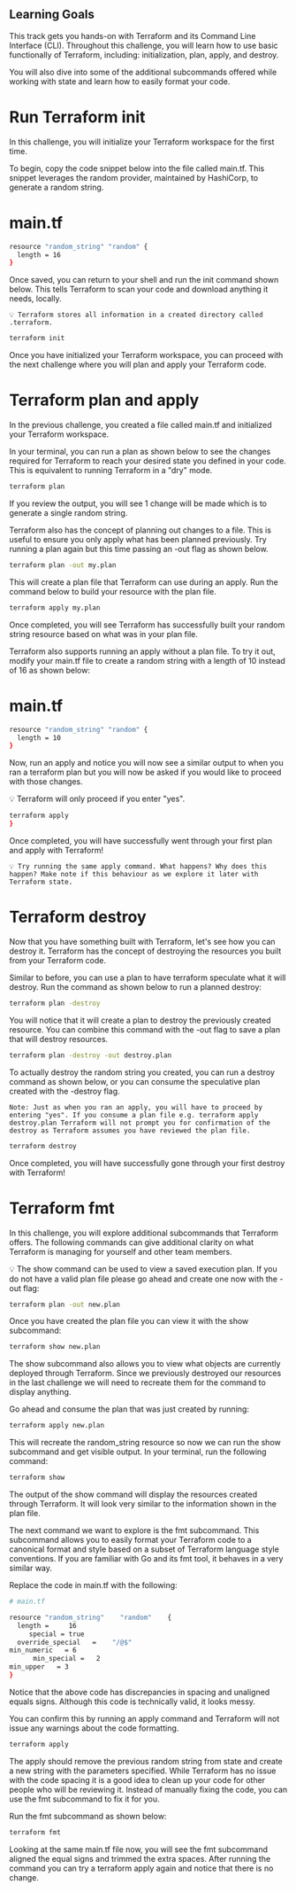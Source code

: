 ## Learning Goals

This track gets you hands-on with Terraform and its Command Line Interface (CLI). Throughout this challenge, you will learn how to use basic functionally of Terraform, including: initialization, plan, apply, and destroy.

You will also dive into some of the additional subcommands offered while working with state and learn how to easily format your code.

# Run Terraform init

In this challenge, you will initialize your Terraform workspace for the first time.

To begin, copy the code snippet below into the file called main.tf. This snippet leverages the random provider, maintained by HashiCorp, to generate a random string.

# main.tf

``` bash
resource "random_string" "random" {
  length = 16
}
```

Once saved, you can return to your shell and run the init command shown below. This tells Terraform to scan your code and download anything it needs, locally.

    💡 Terraform stores all information in a created directory called .terraform.

``` bash
terraform init
```

Once you have initialized your Terraform workspace, you can proceed with the next challenge where you will plan and apply your Terraform code.

# Terraform plan and apply

In the previous challenge, you created a file called main.tf and initialized your Terraform workspace.

In your terminal, you can run a plan as shown below to see the changes required for Terraform to reach your desired state you defined in your code. This is equivalent to running Terraform in a "dry" mode.


``` bash
terraform plan
```

If you review the output, you will see 1 change will be made which is to generate a single random string.

Terraform also has the concept of planning out changes to a file. This is useful to ensure you only apply what has been planned previously. Try running a plan again but this time passing an -out flag as shown below.

``` bash
terraform plan -out my.plan
```

This will create a plan file that Terraform can use during an apply. Run the command below to build your resource with the plan file.

``` bash
terraform apply my.plan
```

Once completed, you will see Terraform has successfully built your random string resource based on what was in your plan file.

Terraform also supports running an apply without a plan file. To try it out, modify your main.tf file to create a random string with a length of 10 instead of 16 as shown below:

# main.tf

``` bash
resource "random_string" "random" {
  length = 10
}
```

Now, run an apply and notice you will now see a similar output to when you ran a terraform plan but you will now be asked if you would like to proceed with those changes.

   💡 Terraform will only proceed if you enter "yes".

   ``` bash
terraform apply
}
```

Once completed, you will have successfully went through your first plan and apply with Terraform!

    💡 Try running the same apply command. What happens? Why does this happen? Make note if this behaviour as we explore it later with Terraform state.

# Terraform destroy

Now that you have something built with Terraform, let's see how you can destroy it. Terraform has the concept of destroying the resources you built from your Terraform code.

Similar to before, you can use a plan to have terraform speculate what it will destroy. Run the command as shown below to run a planned destroy:

``` bash
terraform plan -destroy
```

You will notice that it will create a plan to destroy the previously created resource. You can combine this command with the -out flag to save a plan that will destroy resources.

``` bash
terraform plan -destroy -out destroy.plan
```

To actually destroy the random string you created, you can run a destroy command as shown below, or you can consume the speculative plan created with the -destroy flag.

    Note: Just as when you ran an apply, you will have to proceed by entering "yes". If you consume a plan file e.g. terraform apply destroy.plan Terraform will not prompt you for confirmation of the destroy as Terraform assumes you have reviewed the plan file.

``` bash
terraform destroy
```

Once completed, you will have successfully gone through your first destroy with Terraform!

# Terraform fmt

In this challenge, you will explore additional subcommands that Terraform offers. The following commands can give additional clarity on what Terraform is managing for yourself and other team members.

💡 The show command can be used to view a saved execution plan. If you do not have a valid plan file please go ahead and create one now with the -out flag:

``` bash
terraform plan -out new.plan
```

Once you have created the plan file you can view it with the show subcommand:

``` bash
terraform show new.plan
```

The show subcommand also allows you to view what objects are currently deployed through Terraform. Since we previously destroyed our resources in the last challenge we will need to recreate them for the command to display anything.

Go ahead and consume the plan that was just created by running:

``` bash
terraform apply new.plan
```

This will recreate the random_string resource so now we can run the show subcommand and get visible output. In your terminal, run the following command:

``` bash
terraform show
```

The output of the show command will display the resources created through Terraform. It will look very similar to the information shown in the plan file.

The next command we want to explore is the fmt subcommand. This subcommand allows you to easily format your Terraform code to a canonical format and style based on a subset of Terraform language style conventions. If you are familiar with Go and its fmt tool, it behaves in a very similar way.

Replace the code in main.tf with the following:

``` bash
# main.tf

resource "random_string"    "random"    {
  length =     16
     special = true
  override_special   =    "/@$"
min_numeric   = 6
      min_special =   2
min_upper   = 3
}
```

Notice that the above code has discrepancies in spacing and unaligned equals signs. Although this code is technically valid, it looks messy.

You can confirm this by running an apply command and Terraform will not issue any warnings about the code formatting.

``` bash
terraform apply
```

The apply should remove the previous random string from state and create a new string with the parameters specified. While Terraform has no issue with the code spacing it is a good idea to clean up your code for other people who will be reviewing it. Instead of manually fixing the code, you can use the fmt subcommand to fix it for you.

Run the fmt subcommand as shown below:

``` bash
terraform fmt
```

Looking at the same main.tf file now, you will see the fmt subcommand aligned the equal signs and trimmed the extra spaces. After running the command you can try a terraform apply again and notice that there is no change.
